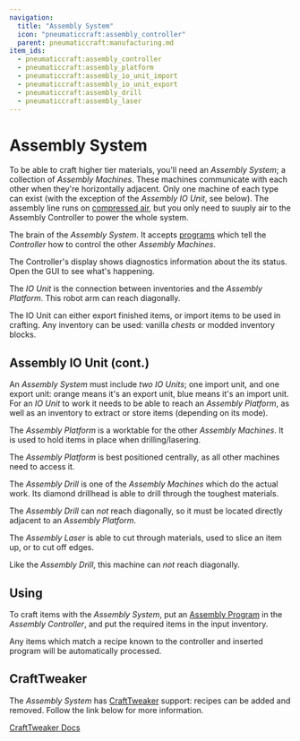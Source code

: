 ```yaml
---
navigation:
  title: "Assembly System"
  icon: "pneumaticcraft:assembly_controller"
  parent: pneumaticcraft:manufacturing.md
item_ids:
  - pneumaticcraft:assembly_controller
  - pneumaticcraft:assembly_platform
  - pneumaticcraft:assembly_io_unit_import
  - pneumaticcraft:assembly_io_unit_export
  - pneumaticcraft:assembly_drill
  - pneumaticcraft:assembly_laser
---
```


# Assembly System

To be able to craft higher tier materials, you'll need an *Assembly System*; a collection of *Assembly Machines*. These machines communicate with each other when they're horizontally adjacent. Only one machine of each type can exist (with the exception of the *Assembly IO Unit*, see below). The assembly line runs on [compressed air](../base_concepts/pressure.md), but you only need to suuply air to the Assembly Controller to power the whole system.

<ItemImage id="pneumaticcraft:assembly_controller" />

The brain of the *Assembly System*. It accepts [programs](./assembly_programs.md) which tell the *Controller* how to control the other *Assembly Machines*.

The Controller's display shows diagnostics information about the its status. Open the GUI to see what's happening.

<ItemImage id="pneumaticcraft:assembly_io_unit_import" />

The *IO Unit* is the connection between inventories and the *Assembly Platform*. This robot arm can reach diagonally.

The IO Unit can either export finished items, or import items to be used in crafting. Any inventory can be used: vanilla *chests* or modded inventory blocks.

## Assembly IO Unit (cont.)

An *Assembly System* must include *two* *IO Units*; one import unit, and one export unit: <Color id="gold">orange</Color> means it's an export unit, <Color id="blue">blue</Color> means it's an import unit. For an *IO Unit* to work it needs to be able to reach an *Assembly Platform*, as well as an inventory to extract or store items (depending on its mode).

<ItemImage id="pneumaticcraft:assembly_platform" />

The *Assembly Platform* is a worktable for the other *Assembly Machines*. It is used to hold items in place when drilling/lasering.

The *Assembly Platform* is best positioned centrally, as all other machines need to access it.

<ItemImage id="pneumaticcraft:assembly_drill" />

The *Assembly Drill* is one of the *Assembly Machines* which do the actual work. Its diamond drillhead is able to drill through the toughest materials.

The *Assembly Drill* can *not* reach diagonally, so it must be located directly adjacent to an *Assembly Platform*.

<ItemImage id="pneumaticcraft:assembly_laser" />

The *Assembly Laser* is able to cut through materials, used to slice an item up, or to cut off edges.

Like the *Assembly Drill*, this machine can *not* reach diagonally.

## Using

To craft items with the *Assembly System*, put an [Assembly Program](./assembly_programs.md) in the *Assembly Controller*, and put the required items in the input inventory.

Any items which match a recipe known to the controller and inserted program will be automatically processed.

## CraftTweaker

The *Assembly System* has [CraftTweaker](https://minecraft.curseforge.com/projects/crafttweaker) support: recipes can be added and removed. Follow the link below for more information.

[CraftTweaker Docs](https://docs.blamejared.com/1.16/en/mods/PneumaticCraft-Repressurized/AssemblySystem)


<Recipe id="pneumaticcraft:assembly_controller" />

<Recipe id="pneumaticcraft:assembly_platform" />



<Recipe id="pneumaticcraft:assembly_io_unit_import" />

<Recipe id="pneumaticcraft:assembly_io_unit_export" />



<Recipe id="pneumaticcraft:assembly_io_unit_import_from_export" />

<Recipe id="pneumaticcraft:assembly_io_unit_export_from_import" />



<Recipe id="pneumaticcraft:assembly_drill" />

<Recipe id="pneumaticcraft:assembly_laser" />

